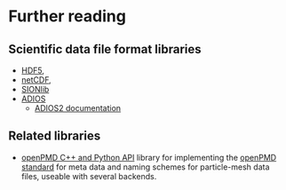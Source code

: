# Further reading

## Scientific data file format libraries

-   [HDF5](https://www.hdfgroup.org/solutions/hdf5/),
-   [netCDF](https://www.unidata.ucar.edu/software/netcdf/),
-   [SIONlib](https://apps.fz-juelich.de/jsc/sionlib/docu/index.html)
-   [ADIOS](https://csmd.ornl.gov/adios)
    -   [ADIOS2 documentation](https://adios2.readthedocs.io) 


## Related libraries

-   [openPMD C++ and Python API](https://openpmd-api.readthedocs.io) library for implementing
    the [openPMD standard](https://github.com/openPMD/openPMD-standard) for meta data and
    naming schemes for particle-mesh data files, useable with several backends.


